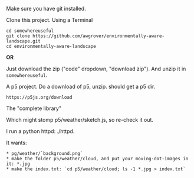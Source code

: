 Make sure you have git installed.

Clone this project. Using a Terminal

    cd somewhereuseful
    git clone https://github.com/awgrover/environmentally-aware-landscape.git
    cd environmentally-aware-landscape

**OR**

Just download the zip ("code" dropdown, "download zip"). And unzip it in `somewhereuseful`.

A p5 project.
Do a download of p5, unzip. should get a p5 dir.

    https://p5js.org/download

The "complete library"

Which might stomp p5/weather/sketch.js, so re-check it out.

I run a python httpd: ./httpd.

It wants:

	* pg/weather/`background.png`
	* make the folder p5/weather/cloud, and put your moving-dot-images in it: *.jpg
	* make the index.txt: `cd p5/weather/cloud; ls -1 *.jpg > index.txt`
